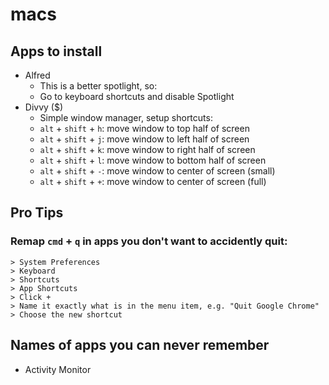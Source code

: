 # macs

## Apps to install

- Alfred
  - This is a better spotlight, so:
  - Go to keyboard shortcuts and disable Spotlight
- Divvy ($)
  - Simple window manager, setup shortcuts:
  - `alt` + `shift` + `h`: move window to top half of screen
  - `alt` + `shift` + `j`: move window to left half of screen
  - `alt` + `shift` + `k`: move window to right half of screen
  - `alt` + `shift` + `l`: move window to bottom half of screen
  - `alt` + `shift` + `-`: move window to center of screen (small)
  - `alt` + `shift` + `+`: move window to center of screen (full)

## Pro Tips

### Remap `cmd` + `q` in apps you don't want to accidently quit:

```
> System Preferences
> Keyboard
> Shortcuts
> App Shortcuts
> Click +
> Name it exactly what is in the menu item, e.g. "Quit Google Chrome"
> Choose the new shortcut
```

## Names of apps you can never remember

- Activity Monitor
